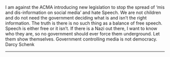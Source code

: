I am against the ACMA introducing new legislation to stop the spread of ‘mis and dis-information on
social media’ and hate Speech. We are not children and do not need the government deciding what
is and isn’t the right information. The truth is there is no such thing as a balance of free speech.
Speech is either free or it isn’t. If there is a Nazi out there, I want to know who they are, so no
government should ever force them underground. Let them show themselves. Government
controlling media is not democracy.
Darcy Schenk


-----

